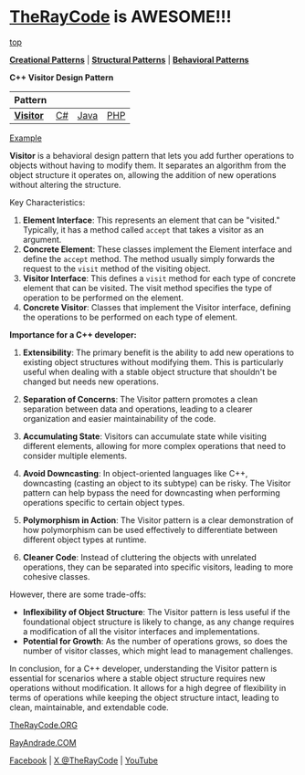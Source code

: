 # [TheRayCode](../../../README.md) is AWESOME!!!

[top](../README.md)

**[Creational Patterns](../../Creational/README.md)** | **[Structural Patterns](../../Structural/README.md)** | **[Behavioral Patterns](../README.md)**

**C++ Visitor Design Pattern**

|Pattern|   |   |   |
|---|---|---|---|
| [**Visitor**](README.md) | [C#](../../../Csharp/Behavioral/Visitor/README.md) | [Java](../../../Java/Behavioral/Visitor/README.md) | [PHP](../../../PHP/Behavioral/Visitor/README.md) |

[Example](V1/README.md)

**Visitor** is a behavioral design pattern that lets you add further operations to objects without having to modify them. It separates an algorithm from the object structure it operates on, allowing the addition of new operations without altering the structure.

Key Characteristics:
1. **Element Interface**: This represents an element that can be "visited." Typically, it has a method called `accept` that takes a visitor as an argument.
2. **Concrete Element**: These classes implement the Element interface and define the `accept` method. The method usually simply forwards the request to the `visit` method of the visiting object.
3. **Visitor Interface**: This defines a `visit` method for each type of concrete element that can be visited. The visit method specifies the type of operation to be performed on the element.
4. **Concrete Visitor**: Classes that implement the Visitor interface, defining the operations to be performed on each type of element.

**Importance for a C++ developer:**

1. **Extensibility**: The primary benefit is the ability to add new operations to existing object structures without modifying them. This is particularly useful when dealing with a stable object structure that shouldn't be changed but needs new operations.

2. **Separation of Concerns**: The Visitor pattern promotes a clean separation between data and operations, leading to a clearer organization and easier maintainability of the code.

3. **Accumulating State**: Visitors can accumulate state while visiting different elements, allowing for more complex operations that need to consider multiple elements.

4. **Avoid Downcasting**: In object-oriented languages like C++, downcasting (casting an object to its subtype) can be risky. The Visitor pattern can help bypass the need for downcasting when performing operations specific to certain object types.

5. **Polymorphism in Action**: The Visitor pattern is a clear demonstration of how polymorphism can be used effectively to differentiate between different object types at runtime.

6. **Cleaner Code**: Instead of cluttering the objects with unrelated operations, they can be separated into specific visitors, leading to more cohesive classes.

However, there are some trade-offs:

- **Inflexibility of Object Structure**: The Visitor pattern is less useful if the foundational object structure is likely to change, as any change requires a modification of all the visitor interfaces and implementations.
- **Potential for Growth**: As the number of operations grows, so does the number of visitor classes, which might lead to management challenges.

In conclusion, for a C++ developer, understanding the Visitor pattern is essential for scenarios where a stable object structure requires new operations without modification. It allows for a high degree of flexibility in terms of operations while keeping the object structure intact, leading to clean, maintainable, and extendable code.

[TheRayCode.ORG](https://www.TheRayCode.org)

[RayAndrade.COM](https://www.RayAndrade.com)

[Facebook](https://www.facebook.com/TheRayCode/) | [X @TheRayCode](https://www.x.com/TheRayCode/) | [YouTube](https://www.youtube.com/TheRayCode/)
